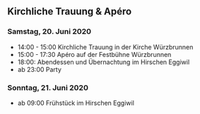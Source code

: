 ## Kirchliche Trauung & Apéro

### Samstag, 20. Juni 2020

* 14:00 - 15:00 Kirchliche Trauung in der Kirche Würzbrunnen
* 15:00 - 17:30 Apéro auf der Festbühne Würzbrunnen
* 18:00: Abendessen und Übernachtung im Hirschen Eggiwil
* ab 23:00 Party

### Sonntag, 21. Juni 2020

* ab 09:00 Frühstück im Hirschen Eggiwil
